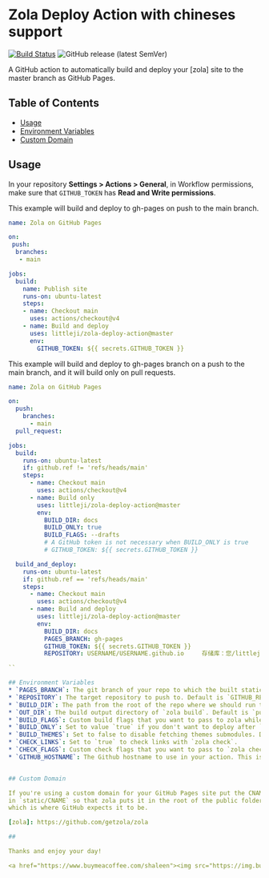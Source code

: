 # Zola Deploy Action with chineses support

[![Build Status](https://img.shields.io/endpoint.svg?url=https%3A%2F%2Factions-badge.atrox.dev%2Fshalzz%2Fzola-deploy-action%2Fbadge&style=flat)](https://actions-badge.atrox.dev/shalzz/zola-deploy-action/goto)
![GitHub release (latest SemVer)](https://img.shields.io/github/v/release/shalzz/zola-deploy-action?sort=semver)

A GitHub action to automatically build and deploy your [zola] site to the master
branch as GitHub Pages.

## Table of Contents

 - [Usage](#usage)
 - [Environment Variables](#environment-variables)
 - [Custom Domain](#custom-domain)

## Usage

In your repository **Settings > Actions > General**, in Workflow permissions, make sure that `GITHUB_TOKEN` has **Read and Write permissions**.

This example will build and deploy to gh-pages on push to the main branch.

```yml
name: Zola on GitHub Pages

on: 
 push:
  branches:
   - main

jobs:
  build:
    name: Publish site
    runs-on: ubuntu-latest
    steps:
    - name: Checkout main
      uses: actions/checkout@v4
    - name: Build and deploy
      uses: littleji/zola-deploy-action@master
      env:
        GITHUB_TOKEN: ${{ secrets.GITHUB_TOKEN }}
```

This example will build and deploy to gh-pages branch on a push to the main branch, 
and it will build only on pull requests.
```yml
name: Zola on GitHub Pages

on:
  push:
    branches:
      - main
  pull_request:

jobs:
  build:
    runs-on: ubuntu-latest
    if: github.ref != 'refs/heads/main'
    steps:
      - name: Checkout main
        uses: actions/checkout@v4
      - name: Build only
        uses: littleji/zola-deploy-action@master
        env:
          BUILD_DIR: docs
          BUILD_ONLY: true
          BUILD_FLAGS: --drafts
          # A GitHub token is not necessary when BUILD_ONLY is true
          # GITHUB_TOKEN: ${{ secrets.GITHUB_TOKEN }}

  build_and_deploy:
    runs-on: ubuntu-latest
    if: github.ref == 'refs/heads/main'
    steps:
      - name: Checkout main
        uses: actions/checkout@v4
      - name: Build and deploy
        uses: littleji/zola-deploy-action@master
        env:
          BUILD_DIR: docs
          PAGES_BRANCH: gh-pages
          GITHUB_TOKEN: ${{ secrets.GITHUB_TOKEN }}
          REPOSITORY: USERNAME/USERNAME.github.io     存储库：您/littleji.github.io

``

## Environment Variables
* `PAGES_BRANCH`: The git branch of your repo to which the built static files will be pushed. Default is `gh-pages` branch
* `REPOSITORY`: The target repository to push to. Default is `GITHUB_REPOSITORY`(current repository). Set this variable if you want to deploy to other repo.
* `BUILD_DIR`: The path from the root of the repo where we should run the `zola build` command. Default is `.` (current directory)
* `OUT_DIR`: The build output directory of `zola build`. Default is `public`
* `BUILD_FLAGS`: Custom build flags that you want to pass to zola while building. (Be careful supplying a different build output directory might break the action).
* `BUILD_ONLY`: Set to value `true` if you don't want to deploy after `zola build`.
* `BUILD_THEMES`: Set to false to disable fetching themes submodules. Default `true`.
* `CHECK_LINKS`: Set to `true` to check links with `zola check`.
* `CHECK_FLAGS`: Custom check flags that you want to pass to `zola check`.
* `GITHUB_HOSTNAME`: The Github hostname to use in your action. This is to account for Enterprise instances where the base URL differs from the default, which is `github.com`.


## Custom Domain

If you're using a custom domain for your GitHub Pages site put the CNAME 
in `static/CNAME` so that zola puts it in the root of the public folder
which is where GitHub expects it to be.

[zola]: https://github.com/getzola/zola

##

Thanks and enjoy your day!

<a href="https://www.buymeacoffee.com/shaleen"><img src="https://img.buymeacoffee.com/button-api/?text=Buy me a Beer&emoji=🍺&slug=shaleen&button_colour=40DCA5&font_colour=ffffff&font_family=Bree&outline_colour=000000&coffee_colour=FFDD00" /></a>
